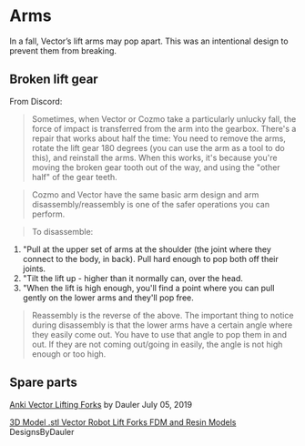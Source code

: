 # Arms

In a fall, Vector’s lift arms may pop apart.  This was an intentional design to prevent them from breaking.

## Broken lift gear

From Discord:

> Sometimes, when Vector or Cozmo take a particularly unlucky fall, the force
> of impact is transferred from the arm into the gearbox.  There's a repair that
> works about half the time:  You need to remove the arms, rotate the lift gear
> 180 degrees (you can use the arm as a tool to do this), and reinstall the
> arms. When this works, it's because you're moving the broken gear tooth out
> of the way, and using the "other half" of the gear teeth.


> Cozmo and Vector have the same basic arm design and arm disassembly/reassembly is one of the safer operations you can perform.

>To disassemble:

1. "Pull at the upper set of arms at the shoulder (the joint where they connect to the body, in back). Pull hard enough to pop both off their joints.
2. "Tilt the lift up - higher than it normally can, over the head.
3. "When the lift is high enough, you'll find a point where you can pull gently on the lower arms and they'll pop free.


> Reassembly is the reverse of the above. The important thing to notice during disassembly is that the lower arms have a certain angle where they easily come out. You have to use that angle to pop them in and out. If they are not coming out/going in easily, the angle is not high enough or too high.

## Spare parts

[Anki Vector Lifting Forks](https://www.thingiverse.com/thing:3731746)
by Dauler July 05, 2019

[3D Model .stl Vector Robot Lift Forks FDM and Resin Models](https://www.etsy.com/listing/804921489/3d-model-stl-vector-robot-lift-forks-fdm)
DesignsByDauler
